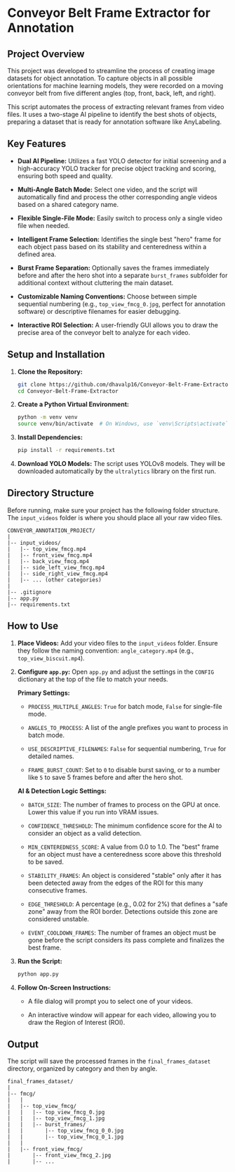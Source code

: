 # Conveyor Belt Frame Extractor for Annotation

## Project Overview

This project was developed to streamline the process of creating image datasets for object annotation. To capture objects in all possible orientations for machine learning models, they were recorded on a moving conveyor belt from five different angles (top, front, back, left, and right).

This script automates the process of extracting relevant frames from video files. It uses a two-stage AI pipeline to identify the best shots of objects, preparing a dataset that is ready for annotation software like AnyLabeling.

## Key Features

* **Dual AI Pipeline:** Utilizes a fast YOLO detector for initial screening and a high-accuracy YOLO tracker for precise object tracking and scoring, ensuring both speed and quality.

* **Multi-Angle Batch Mode:** Select one video, and the script will automatically find and process the other corresponding angle videos based on a shared category name.

* **Flexible Single-File Mode:** Easily switch to process only a single video file when needed.

* **Intelligent Frame Selection:** Identifies the single best "hero" frame for each object pass based on its stability and centeredness within a defined area.

* **Burst Frame Separation:** Optionally saves the frames immediately before and after the hero shot into a separate `burst_frames` subfolder for additional context without cluttering the main dataset.

* **Customizable Naming Conventions:** Choose between simple sequential numbering (e.g., `top_view_fmcg_0.jpg`, perfect for annotation software) or descriptive filenames for easier debugging.

* **Interactive ROI Selection:** A user-friendly GUI allows you to draw the precise area of the conveyor belt to analyze for each video.

## Setup and Installation

1. **Clone the Repository:**

   ```bash
   git clone https://github.com/dhavalp16/Conveyor-Belt-Frame-Extractor.git
   cd Conveyor-Belt-Frame-Extractor
   ```

2. **Create a Python Virtual Environment:**

   ```bash
   python -m venv venv
   source venv/bin/activate  # On Windows, use `venv\Scripts\activate`
   ```

3. **Install Dependencies:**

   ```bash
   pip install -r requirements.txt
   ```

4. **Download YOLO Models:** The script uses YOLOv8 models. They will be downloaded automatically by the `ultralytics` library on the first run.

## Directory Structure

Before running, make sure your project has the following folder structure. The `input_videos` folder is where you should place all your raw video files.

```
CONVEYOR_ANNOTATION_PROJECT/
|
|-- input_videos/
|   |-- top_view_fmcg.mp4
|   |-- front_view_fmcg.mp4
|   |-- back_view_fmcg.mp4
|   |-- side_left_view_fmcg.mp4
|   |-- side_right_view_fmcg.mp4
|   |-- ... (other categories)
|
|-- .gitignore
|-- app.py
|-- requirements.txt
```

## How to Use

1. **Place Videos:** Add your video files to the `input_videos` folder. Ensure they follow the naming convention: `angle_category.mp4` (e.g., `top_view_biscuit.mp4`).

2. **Configure `app.py`:** Open `app.py` and adjust the settings in the `CONFIG` dictionary at the top of the file to match your needs.

   **Primary Settings:**

   * `PROCESS_MULTIPLE_ANGLES`: `True` for batch mode, `False` for single-file mode.

   * `ANGLES_TO_PROCESS`: A list of the angle prefixes you want to process in batch mode.

   * `USE_DESCRIPTIVE_FILENAMES`: `False` for sequential numbering, `True` for detailed names.

   * `FRAME_BURST_COUNT`: Set to `0` to disable burst saving, or to a number like `5` to save 5 frames before and after the hero shot.

   **AI & Detection Logic Settings:**

   * `BATCH_SIZE`: The number of frames to process on the GPU at once. Lower this value if you run into VRAM issues.

   * `CONFIDENCE_THRESHOLD`: The minimum confidence score for the AI to consider an object as a valid detection.

   * `MIN_CENTEREDNESS_SCORE`: A value from 0.0 to 1.0. The "best" frame for an object must have a centeredness score above this threshold to be saved.

   * `STABILITY_FRAMES`: An object is considered "stable" only after it has been detected away from the edges of the ROI for this many consecutive frames.

   * `EDGE_THRESHOLD`: A percentage (e.g., 0.02 for 2%) that defines a "safe zone" away from the ROI border. Detections outside this zone are considered unstable.

   * `EVENT_COOLDOWN_FRAMES`: The number of frames an object must be gone before the script considers its pass complete and finalizes the best frame.

3. **Run the Script:**

   ```bash
   python app.py
   ```

4. **Follow On-Screen Instructions:**

   * A file dialog will prompt you to select one of your videos.

   * An interactive window will appear for each video, allowing you to draw the Region of Interest (ROI).

## Output

The script will save the processed frames in the `final_frames_dataset` directory, organized by category and then by angle.

```
final_frames_dataset/
|
|-- fmcg/
|   |
|   |-- top_view_fmcg/
|   |   |-- top_view_fmcg_0.jpg
|   |   |-- top_view_fmcg_1.jpg
|   |   |-- burst_frames/
|   |       |-- top_view_fmcg_0_0.jpg
|   |       |-- top_view_fmcg_0_1.jpg
|   |
|   |-- front_view_fmcg/
|       |-- front_view_fmcg_2.jpg
|       |-- ...
